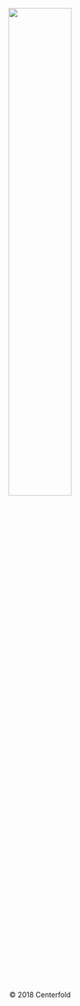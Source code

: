 <p align="center"><img src="https://centerfold-gallery.github.io/gallery/assets/lighterpayload.png" padding-left="25%" width="50%" height="auto"/></p>

<p align="center">© 2018 Centerfold</p>
